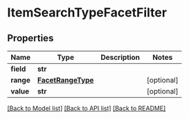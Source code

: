 # ItemSearchTypeFacetFilter

## Properties
Name | Type | Description | Notes
------------ | ------------- | ------------- | -------------
**field** | **str** |  | 
**range** | [**FacetRangeType**](FacetRangeType.md) |  | [optional] 
**value** | **str** |  | [optional] 

[[Back to Model list]](../README.md#documentation-for-models) [[Back to API list]](../README.md#documentation-for-api-endpoints) [[Back to README]](../README.md)


